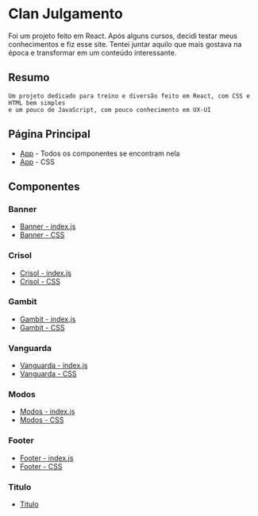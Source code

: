 
# Clan Julgamento

Foi um projeto feito em React. Após alguns cursos, decidi testar meus conhecimentos e fiz esse site. Tentei juntar aquilo que mais gostava na época e transformar em um conteúdo interessante.



## Resumo

    Um projeto dedicado para treino e diversão feito em React, com CSS e HTML bem simples
    e um pouco de JavaScript, com pouco conhecimento em UX-UI

## Página Principal

 - [App](https://github.com/arthurandrejozuk/clan-julgamento/blob/main/src/App.js) - Todos os componentes se encontram nela
 - [App](https://github.com/arthurandrejozuk/clan-julgamento/blob/main/src/App.css) - CSS 

## Componentes

### Banner

- [Banner - index.js](https://github.com/arthurandrejozuk/clan-julgamento/blob/main/src/componentes/banner/Banner.css)
- [Banner - CSS](https://github.com/arthurandrejozuk/clan-julgamento/blob/main/src/componentes/banner/index.js)

### Crisol

- [Crisol - index.js](https://github.com/arthurandrejozuk/clan-julgamento/blob/main/src/componentes/crisol/index.js)
- [Crisol - CSS](https://github.com/arthurandrejozuk/clan-julgamento/blob/main/src/componentes/crisol/crisol.css)

### Gambit 

- [Gambit - index.js](https://github.com/arthurandrejozuk/clan-julgamento/blob/main/src/componentes/gambit/index.js)
- [Gambit - CSS](https://github.com/arthurandrejozuk/clan-julgamento/blob/main/src/componentes/gambit/gambit.css)


### Vanguarda 

- [Vanguarda - index.js](https://github.com/arthurandrejozuk/clan-julgamento/blob/main/src/componentes/vanguarda/index.js)
- [Vanguarda - CSS](https://github.com/arthurandrejozuk/clan-julgamento/blob/main/src/componentes/vanguarda/vanguarda.css)

### Modos 

- [Modos - index.js](https://github.com/arthurandrejozuk/clan-julgamento/blob/main/src/componentes/modos/index.js)
- [Modos - CSS](https://github.com/arthurandrejozuk/clan-julgamento/blob/main/src/componentes/modos/Modos.css)

### Footer 

- [Footer - index.js](https://github.com/arthurandrejozuk/clan-julgamento/blob/main/src/componentes/footer/index.js)
- [Footer - CSS](https://github.com/arthurandrejozuk/clan-julgamento/blob/main/src/componentes/footer/footer.css)

### Titulo

- [Titulo](https://github.com/arthurandrejozuk/clan-julgamento/blob/main/src/componentes/titulo.js)

